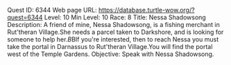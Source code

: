 Quest ID: 6344
Web page URL: https://database.turtle-wow.org/?quest=6344
Level: 10
Min Level: 10
Race: 8
Title: Nessa Shadowsong
Description: A friend of mine, Nessa Shadowsong, is a fishing merchant in Rut'theran Village.She needs a parcel taken to Darkshore, and is looking for someone to help her.$B$BIf you're interested, then to reach Nessa you must take the portal in Darnassus to Rut'theran Village.You will find the portal west of the Temple Gardens.
Objective: Speak with Nessa Shadowsong.
